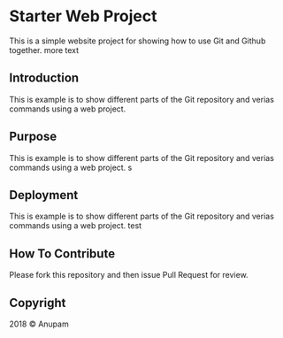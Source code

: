 # Starter Web Project

This is a simple website project for showing how to use Git and Github together. more text
## Introduction

This is example is to show different parts of the Git repository and verias commands using a web project.

## Purpose

This is example is to show different parts of the Git repository and verias commands using a web project. s

## Deployment

This is example is to show different parts of the Git repository and verias commands using a web project. test

## How To Contribute

Please fork this repository and then issue Pull Request for review.

## Copyright

2018 &copy; Anupam